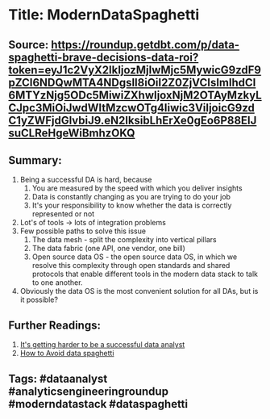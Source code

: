 # Title: ModernDataSpaghetti
## Source: https://roundup.getdbt.com/p/data-spaghetti-brave-decisions-data-roi?token=eyJ1c2VyX2lkIjozMjIwMjc5MywicG9zdF9pZCI6NDQwMTA4NDgsIl8iOiI2Z0ZjVCIsImlhdCI6MTYzNjg5ODc5MiwiZXhwIjoxNjM2OTAyMzkyLCJpc3MiOiJwdWItMzcwOTg4Iiwic3ViIjoicG9zdC1yZWFjdGlvbiJ9.eN2lksibLhErXe0gEo6P88EIJsuCLReHgeWiBmhzOKQ
## Summary: 
1. Being a successful DA is hard, because
    1. You are measured by the speed with which you deliver insights
    2. Data is constantly changing as you are trying to do your job
    3. It's your responsibility to know whether the data is correctly represented or not
2. Lot's of tools -> lots of integration problems 
3. Few possible paths to solve this issue
    1. The data mesh - split the complexity into vertical pillars
    2. The data fabric (one API, one vendor, one bill)
    3. Open source data OS - the open source data OS, in which we resolve this complexity through open standards and shared protocols that enable different tools in the modern data stack to talk to one another.
4. Obviously the data OS is the most convenient solution for all DAs, but is it possible?


## Further Readings:
1. [It's getting harder to be a successful data analyst](https://petrjanda.substack.com/p/why-the-data-analyst-role-has-never)
2. [How to Avoid data spaghetti](https://ian-tomlin.medium.com/how-to-avoid-data-spaghetti-1b03278f6dd4)


## Tags: #dataanalyst #analyticsengineeringroundup #moderndatastack #dataspaghetti 

